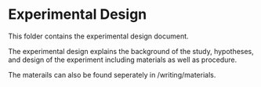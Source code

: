 # Experimental Design

This folder contains the experimental design document. 

The experimental design explains the background of the study, hypotheses, and design of the experiment including materials as well as procedure.  

The materails can also be found seperately in /writing/materials.

